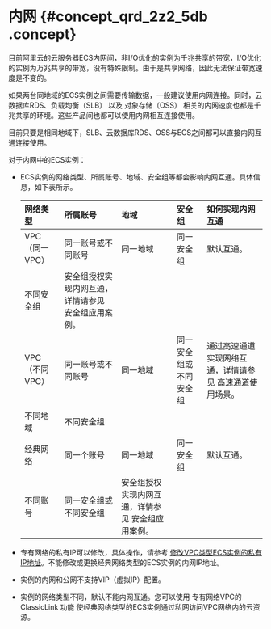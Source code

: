 # 内网 {#concept_qrd_2z2_5db .concept}

目前阿里云的云服务器ECS内网间，非I/O优化的实例为千兆共享的带宽，I/O优化的实例为万兆共享的带宽，没有特殊限制。由于是共享网络，因此无法保证带宽速度是不变的。

如果两台同地域的ECS实例之间需要传输数据，一般建议使用内网连接。同时，云数据库RDS、负载均衡（SLB） 以及 对象存储（OSS） 相关的内网速度也都是千兆共享的环境。这些产品间也都可以使用内网相互连接使用。

目前只要是相同地域下，SLB、云数据库RDS、OSS与ECS之间都可以直接内网互通连接使用。

对于内网中的ECS实例：

-   ECS实例的网络类型、所属账号、地域、安全组等都会影响内网互通。具体信息，如下表所示。

    |网络类型|所属账号|地域|安全组|如何实现内网互通|
    |:---|:---|:-|:--|:-------|
    |VPC（同一VPC）|同一账号或不同账号|同一地域|同一安全组|默认互通。|
    |不同安全组|安全组授权实现内网互通，详情请参见 安全组应用案例。|
    |VPC（不同VPC）|同一账号或不同账号|同一地域|同一安全组或不同安全组|通过高速通道实现网络互通，详情请参见 高速通道使用场景。|
    |不同地域|不同安全组|
    |经典网络|同一个账号|同一地域|同一安全组|默认互通。|
    |不同账号|同一安全组或不同安全组|安全组授权实现内网互通，详情参见 安全组应用案例。|

-   专有网络的私有IP可以修改，具体操作，请参考 [修改VPC类型ECS实例的私有IP地址](../cn.zh-CN/用户指南/实例/修改IP地址/修改私有IP地址.md#)。不能修改或更换经典网络类型的ECS实例的内网IP地址。

-   实例的内网和公网不支持VIP（虚拟IP）配置。

-   实例的网络类型不同，默认不能内网互通。您可以使用 专有网络VPC的 ClassicLink 功能 使经典网络类型的ECS实例通过私网访问VPC网络内的云资源。


